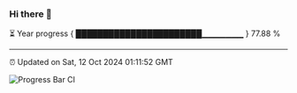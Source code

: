 ### Hi there 👋

⏳ Year progress { ███████████████████████▁▁▁▁▁▁▁ } 77.88 %

---

⏰ Updated on Sat, 12 Oct 2024 01:11:52 GMT

![Progress Bar CI](https://github.com/JuvenileQ/Progress-Bar-CI/workflows/main/badge.svg)
